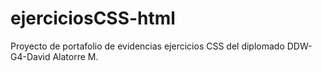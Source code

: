 # ejerciciosCSS-html
Proyecto de portafolio de evidencias ejercicios CSS del diplomado DDW-G4-David Alatorre M.
